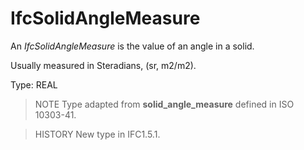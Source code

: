 # IfcSolidAngleMeasure

An _IfcSolidAngleMeasure_ is the value of an angle in a solid.<!-- end of definition -->

Usually measured in Steradians, (sr, m2/m2).

Type: REAL

> NOTE Type adapted from **solid_angle_measure** defined in ISO 10303-41.

> HISTORY New type in IFC1.5.1.
